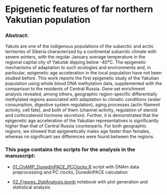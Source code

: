 # Epigenetic features of far northern Yakutian population

### Abstract:
Yakuts are one of the indigenous populations of the subarctic and arctic territories of Siberia characterized by a continental subarctic climate with severe winters, with the regular January average temperature in the regional capital city of Yakutsk dipping below -40°C. The epigenetic mechanisms of adaptation to such ecologies and environments and, in particular, epigenetic age acceleration in the local population have not been studied before. This work reports the first epigenetic study of the Yakutian population using whole blood DNA methylation data, supplemented with the comparison to the residents of Central Russia. Gene set enrichment analysis revealed, among others, geographic region-specific differentially methylated regions associated with adaptation to climatic conditions (water consumption, digestive system regulation), aging processes (actin filament activity, cell fate), and both of them (channel activity, regulation of steroid and corticosteroid hormone secretion). Further, it is demonstrated that the epigenetic age acceleration of the Yakutian representatives is significantly higher than that of Central Russia counterparts. For both geographic regions, we showed that epigenetically males age faster than females, whereas no significant sex differences were found between the regions.


### This page contains the scripts for the analysis in the manuscript:

- [01_ChAMP_DunedinPACE_PCClocks.R](https://github.com/GillianGrayson/EWAS_Yakutia/blob/main/01_ChAMP_DunedinPACE_PCClocks.R) 
script with DNAm data preprocessing and PC clocks, DunedinPACE calculation

- [02_Figures_StatAnalysis.ipynb](https://github.com/GillianGrayson/EWAS_Yakutia/blob/main/02_Figures_StatAnalysis.ipynb) 
notebook with plot generation and statistical analysis
